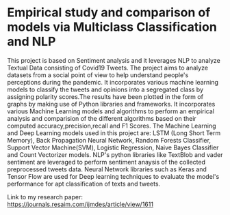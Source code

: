 # Empirical study and comparison of models via Multiclass Classification and NLP
This project is based on Sentiment analysis and it leverages NLP to analyze Textual Data consisting of Covid19 Tweets. The project aims to analyze datasets from a social point of view to help understand people's perceptions during the pandemic. It incorporates various machine learning models to classify the tweets and opinions into a segregated class by assigning polarity scores.The results have been plotted in the form of graphs by making use of Python libraries and frameworks.
It incorporates various Machine Learning models and algorithms to perform an empirical analysis and comparision of the different algorithms based on their computed accuracy,precision,recall and F1 Scores.
The Machine Learning and Deep Learning models used in this project are: LSTM (Long Short Term Memory), Back Propagation Neural Network, Random Forests Classifier, Support Vector Machine(SVM), Logistic Regression, Naive Bayes Classifier and Count Vectorizer models.
NLP's python libraries like TextBlob and vader sentiment are leveraged to perform sentiment anaysis of the collected preprocessed tweets data.
Neural Network libraries such as Keras and Tensor Flow are used for Deep learning techniques to evaluate the model's performance for apt classification of texts and tweets.

Link to my research paper: https://journals.resaim.com/ijmdes/article/view/1611
